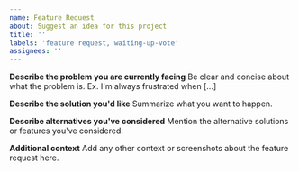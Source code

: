 ```yaml
---
name: Feature Request
about: Suggest an idea for this project
title: ''
labels: 'feature request, waiting-up-vote'
assignees: ''
---
```


**Describe the problem you are currently facing**
Be clear and concise about what the problem is. Ex. I'm always frustrated when [...]

**Describe the solution you'd like**
Summarize what you want to happen.

**Describe alternatives you've considered**
Mention the alternative solutions or features you've considered.

**Additional context**
Add any other context or screenshots about the feature request here.
